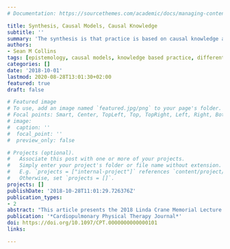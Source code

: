 ```yaml
---
# Documentation: https://sourcethemes.com/academic/docs/managing-content/

title: Synthesis, Causal Models, Causal Knowledge
subtitle: ''
summary: 'The synthesis is that practice is based on causal knowledge and that we can encode causal knowledge with causal models.'
authors:
- Sean M Collins
tags: [epistemology, causal models, knowledge based practice, differential diagnosis, critical realism]
categories: []
date: '2018-10-01'
lastmod: 2020-08-28T13:01:30+02:00
featured: true
draft: false

# Featured image
# To use, add an image named `featured.jpg/png` to your page's folder.
# Focal points: Smart, Center, TopLeft, Top, TopRight, Left, Right, BottomLeft, Bottom, BottomRight.
# image:
#  caption: ''
#  focal_point: ''
#  preview_only: false

# Projects (optional).
#   Associate this post with one or more of your projects.
#   Simply enter your project's folder or file name without extension.
#   E.g. `projects = ["internal-project"]` references `content/project/deep-learning/index.md`.
#   Otherwise, set `projects = []`.
projects: []
publishDate: '2018-10-28T11:01:29.726376Z'
publication_types:
- 2
abstract: "This article presents the 2018 Linda Crane Memorial Lecture Award on Synthesis, Causal Models, Causal Knowledge. The synthesis is that practice is based on causal knowledge and that we can encode causal knowledge with causal models. It proposes the use of causal models to provide a synthesis of what we know to develop causal knowledge from which to further develop with empirical evidence and from which knowledge we can practice. The synthesis is founded on critical realist epistemology that explicitly identifies the human mind as part of the process of knowledge and where the models that are constructed fit with reality even when we cannot empirically verify every component of such models; but where knowledge assumptions are encoded in the models clearly, combine knowledge with reasoning and are subject to empirical verification when possible."
publication: '*Cardiopulmonary Physical Therapy Journal*'
doi: https://doi.org/10.1097/CPT.0000000000000101
links:

---
```

